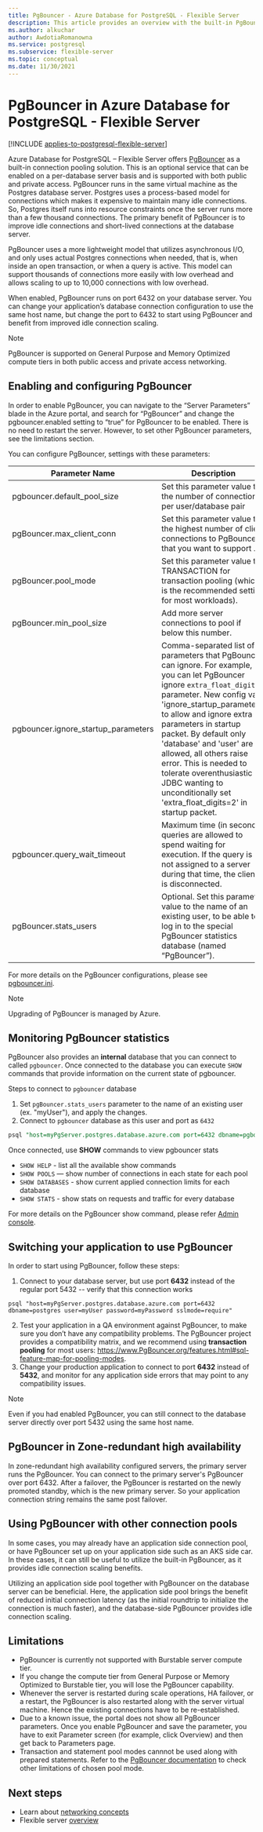 ```yaml
---
title: PgBouncer - Azure Database for PostgreSQL - Flexible Server
description: This article provides an overview with the built-in PgBouncer extension.
ms.author: alkuchar
author: AwdotiaRomanowna
ms.service: postgresql
ms.subservice: flexible-server
ms.topic: conceptual
ms.date: 11/30/2021
---
```


# PgBouncer in Azure Database for PostgreSQL - Flexible Server

[!INCLUDE [applies-to-postgresql-flexible-server](../includes/applies-to-postgresql-flexible-server.md)]

Azure Database for PostgreSQL – Flexible Server offers [PgBouncer](https://github.com/pgbouncer/pgbouncer) as a built-in connection pooling solution. This is an optional service that can be enabled on a per-database server basis and is supported with both public and private access. PgBouncer runs in the same virtual machine as the Postgres database server. Postgres uses a process-based model for connections which makes it expensive to maintain many idle connections. So, Postgres itself runs into resource constraints once the server runs more than a few thousand connections. The primary benefit of PgBouncer is to improve idle connections and short-lived connections at the database server.

PgBouncer uses a more lightweight model that utilizes asynchronous I/O, and only uses actual Postgres connections when needed, that is, when inside an open transaction, or when a query is active. This model can support thousands of connections more easily with low overhead and allows scaling to up to 10,000 connections with low overhead.

When enabled, PgBouncer runs on port 6432 on your database server. You can change your application’s database connection configuration to use the same host name, but change the port to 6432 to start using PgBouncer and benefit from improved idle connection scaling.

> [!Note]
> PgBouncer is supported on General Purpose and Memory Optimized compute tiers in both public access and private access networking. 

## Enabling and configuring PgBouncer

In order to enable PgBouncer, you can navigate to the “Server Parameters” blade in the Azure portal, and search for “PgBouncer” and change the pgbouncer.enabled setting to “true” for PgBouncer to be enabled. There is no need to restart the server. However, to set other PgBouncer parameters, see the limitations section.

You can configure PgBouncer, settings with these parameters:

| Parameter Name             | Description | Default | 
|----------------------|--------|-------------|
| pgbouncer.default_pool_size | Set this parameter value to the number of connections per user/database pair      | 50       | 
| pgBouncer.max_client_conn | Set this parameter value to the highest number of client connections to PgBouncer that you want to support .     | 5000     | 
| pgBouncer.pool_mode | Set this parameter value to TRANSACTION for transaction pooling (which is the recommended setting for most workloads).      | TRANSACTION     |
| pgBouncer.min_pool_size | Add more server connections to pool if below this number.    |   0 (Disabled)   |
| pgbouncer.ignore_startup_parameters | Comma-separated list of parameters that PgBouncer can ignore. For example, you can let PgBouncer ignore `extra_float_digits` parameter. New config var 'ignore_startup_parameters' to allow and ignore extra parameters in startup packet. By default only 'database' and 'user' are allowed, all others raise error. This is needed to tolerate overenthusiastic JDBC wanting to unconditionally set 'extra_float_digits=2' in startup packet. |   |
| pgbouncer.query_wait_timeout | Maximum time (in seconds) queries are allowed to spend waiting for execution. If the query is not assigned to a server during that time, the client is disconnected. | 120s |
| pgBouncer.stats_users | Optional. Set this parameter value to the name of an existing user, to be able to log in to the special PgBouncer statistics database (named “PgBouncer”).    |      |

For more details on the PgBouncer configurations, please see [pgbouncer.ini](https://www.pgbouncer.org/config.html).

> [!Note] 
> Upgrading of PgBouncer is managed by Azure.

## Monitoring PgBouncer statistics 

PgBouncer also provides an **internal** database that you can connect to called `pgbouncer`. Once connected to the database you can execute `SHOW` commands that provide information on the current state of pgbouncer.

Steps to connect to `pgbouncer` database
1. Set `pgBouncer.stats_users` parameter to the name of an existing user (ex. "myUser"), and apply the changes.
1. Connect to `pgbouncer` database as this user and port as `6432`

```sql
psql "host=myPgServer.postgres.database.azure.com port=6432 dbname=pgbouncer user=myUser password=myPassword sslmode=require"
```

Once connected, use **SHOW** commands to view pgbouncer stats
* `SHOW HELP` - list all the available show commands
* `SHOW POOLS` —  show number of connections in each state for each pool
* `SHOW DATABASES` - show current applied connection limits for each database
* `SHOW STATS` - show stats on requests and traffic for every database

For more details on the PgBouncer show command, please refer [Admin console](https://www.pgbouncer.org/usage.html#admin-console).

## Switching your application to use PgBouncer

In order to start using PgBouncer, follow these steps:
1. Connect to your database server, but use port **6432** instead of the regular port 5432 -- verify that this connection works
```azurecli-interactive
psql "host=myPgServer.postgres.database.azure.com port=6432 dbname=postgres user=myUser password=myPassword sslmode=require"
```
2. Test your application in a QA environment against PgBouncer, to make sure you don’t have any compatibility problems. The PgBouncer project provides a compatibility matrix, and we recommend using **transaction pooling** for most users: https://www.PgBouncer.org/features.html#sql-feature-map-for-pooling-modes.
3. Change your production application to connect to port **6432** instead of **5432**, and monitor for any application side errors that may point to any compatibility issues.

> [!Note] 
> Even if you had enabled PgBouncer, you can still connect to the database server directly over port 5432 using the same host name.

## PgBouncer in Zone-redundant high availability

In zone-redundant high availability configured servers, the primary server runs the PgBouncer. You can connect to the primary server's PgBouncer over port 6432. After a failover, the PgBouncer is restarted on the newly promoted standby, which is the new primary server. So your application connection string remains the same post failover. 

## Using PgBouncer with other connection pools

In some cases, you may already have an application side connection pool, or have PgBouncer set up on your application side such as an AKS side car. In these cases,  it can still be useful to utilize the built-in PgBouncer, as it provides idle connection scaling benefits.

Utilizing an application side pool together with PgBouncer on the database server can be beneficial. Here, the application side pool brings the benefit of reduced initial connection latency (as the initial roundtrip to initialize the connection is much faster), and the database-side PgBouncer provides idle connection scaling.

## Limitations
 
* PgBouncer is currently not supported with Burstable server compute tier. 
* If you change the compute tier from General Purpose or Memory Optimized to Burstable tier, you will lose the PgBouncer capability.
* Whenever the server is restarted during scale operations, HA failover, or a restart, the PgBouncer is also restarted along with the server virtual machine. Hence the existing connections have to be re-established.
* Due to a known issue, the portal does not show all PgBouncer parameters. Once you enable PgBouncer and save the parameter, you have to exit Parameter screen (for example, click Overview) and then get back to Parameters page. 
* Transaction and statement pool modes cannnot be used along with prepared statements. Refer to the [PgBouncer documentation](https://www.pgbouncer.org/features.html) to check other limitations of chosen pool mode.

  
## Next steps

- Learn about [networking concepts](./concepts-networking.md)
- Flexible server [overview](./overview.md)
